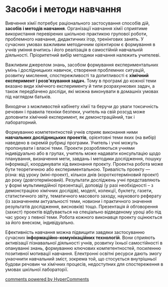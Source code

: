 <div id="hypercomments_widget" class="js-hypercomments-widget invisible"></div>

Засоби і методи навчання
=============================================

Вивчення хімії потребує раціонального застосування способів дій, <b>засобів і методів навчання</b>. Організації навчання хімії сприятиме використання перевірених шкільною практикою групової роботи, проблемного навчання, дидактичних ігор, тренінгових занять. У сучасних умовах важливим методичним орієнтиром є формування в учнів уміння вчитись і його реалізація в самостійній навчальній діяльності. Пріоритетний вибір методики навчання належить учителеві.  

Важливим джерелом знань, засобом формування експериментальних умінь і дослідницьких навичок, створення проблемних ситуацій, розвитку мислення, спостережливості та допитливості є <b>хімічний експеримент і розв’язування задач.</b> Тому в програмі до кожної теми вказано види хімічного експерименту й типи розрахункових задач, а також передбачено досліди, які можна виконувати в домашніх умовах під наглядом батьків. 

Виходячи з можливостей кабінету хімії та беручи до уваги токсичність речовин і правила техніки безпеки, учитель на свій розсуд може доповнити хімічний експеримент, як демонстраційний, так і лабораторний.  

Формуванню компетентностей учнів сприяє виконання ними <b>навчальних дослідницьких проектів</b>, орієнтовні теми яких (на вибір) наведено в окремій рубриці програми. Учитель і учні можуть пропонувати і власні теми. Проекти розробляються учнями індивідуально або в групах, учитель може надавати консультацію щодо планування, визначення мети, завдань і методики дослідження, пошуку інформації, координувати хід виконання проекту. Проектна робота може бути теоретичною або експериментальною. Тривалість проекту — різна: від уроку (міні-проект), кількох днів (короткотерміновий проект) до року (довготерміновий). Результати досліджень учні представляють у формі мультимедійної презентації, доповіді (у разі необхідності – з демонстрацією хімічних дослідів), моделі, колекції, буклету, газети, статистичного звіту, тематичного масового заходу, наукового реферату (із зазначенням актуальності теми, новизни і практичного значення результатів дослідження, висновків) тощо. Презентація й обговорення (захист) проектів відбувається на спеціально відведеному уроці або під час уроку з певної теми. Робота кожного виконавця проекту оцінюється за його внеском, індивідуально.  

Ефективність навчання можна підвищити завдяки застосуванню сучасних <b>інформаційно-комунікаційних технологій</b>. Вони сприяють активізації пізнавальної діяльності учнів, розвитку їхньої самостійності в опануванні знань, формуванню ключових компетентностей, посиленню позитивної мотивації навчання. Електронні освітні ресурси дають змогу унаочнити навчальний зміст, зокрема той, що стосується внутрішньої будови речовин чи хімічних процесів, недоступних для спостереження в умовах шкільної лабораторії.

<div class="js-hypercomments-container">
<a href="http://hypercomments.com" class="hc-link" title="comments widget">comments powered by HyperComments</a>
</div>